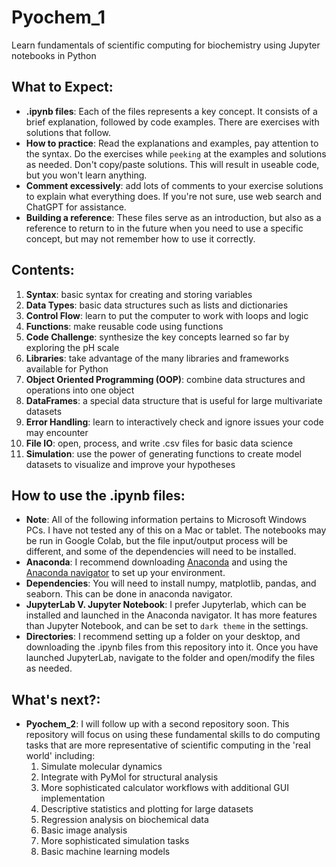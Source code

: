 # Pyochem_1
Learn fundamentals of scientific computing for biochemistry using Jupyter notebooks in Python

## What to Expect: 
- **.ipynb files**: Each of the files represents a key concept. It consists of a brief explanation, followed by code examples. There are exercises with solutions that follow.
- **How to practice**: Read the explanations and examples, pay attention to the syntax. Do the exercises while `peeking` at the examples and solutions as needed. Don't copy/paste solutions. This will result in useable code, but you won't learn anything.  
- **Comment excessively**: add lots of comments to your exercise solutions to explain what everything does. If you're not sure, use web search and ChatGPT for assistance.
- **Building a reference**: These files serve as an introduction, but also as a reference to return to in the future when you need to use a specific concept, but may not remember how to use it correctly. 

## Contents:
1. **Syntax**: basic syntax for creating and storing variables
2. **Data Types**: basic data structures such as lists and dictionaries
3. **Control Flow**: learn to put the computer to work with loops and logic
4. **Functions**: make reusable code using functions
5. **Code Challenge**: synthesize the key concepts learned so far by exploring the pH scale
6. **Libraries**: take advantage of the many libraries and frameworks available for Python
7. **Object Oriented Programming (OOP)**: combine data structures and operations into one object
8. **DataFrames**: a special data structure that is useful for large multivariate datasets
9. **Error Handling**: learn to interactively check and ignore issues your code may encounter
10. **File IO**: open, process, and write .csv files for basic data science
11. **Simulation**: use the power of generating functions to create model datasets to visualize and improve your hypotheses

## How to use the .ipynb files:
- **Note**: All of the following information pertains to Microsoft Windows PCs. I have not tested any of this on a Mac or tablet. The notebooks may be run in Google Colab, but the file input/output process will be different, and some of the dependencies will need to be installed.
- **Anaconda**: I recommend downloading [Anaconda](https://www.anaconda.com/download) and using the [Anaconda navigator](https://docs.anaconda.com/free/navigator/index.html) to set up your environment.
- **Dependencies**: You will need to install numpy, matplotlib, pandas, and seaborn. This can be done in anaconda navigator. 
- **JupyterLab V. Jupyter Notebook**: I prefer Jupyterlab, which can be installed and launched in the Anaconda navigator. It has more features than Jupyter Notebook, and can be set to `dark theme` in the settings. 
- **Directories**: I recommend setting up a folder on your desktop, and downloading the .ipynb files from this repository into it. Once you have launched JupyterLab, navigate to the folder and open/modify the files as needed.

## What's next?:
- **Pyochem_2**: I will follow up with a second repository soon. This repository will focus on using these fundamental skills to do computing tasks that are more representative of scientific computing in the 'real world' including:
  1. Simulate molecular dynamics
  2. Integrate with PyMol for structural analysis
  3. More sophisticated calculator workflows with additional GUI implementation
  4. Descriptive statistics and plotting for large datasets
  5. Regression analysis on biochemical data
  6. Basic image analysis
  7. More sophisticated simulation tasks
  8. Basic machine learning models
